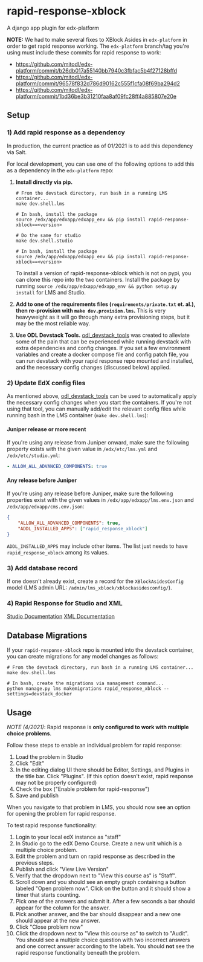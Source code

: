 # rapid-response-xblock
A django app plugin for edx-platform

__NOTE:__ We had to make several fixes to XBlock Asides in `edx-platform` in order to get rapid response working. 
The `edx-platform` branch/tag you're using must include these commits for rapid response to work:

- https://github.com/mitodl/edx-platform/commit/b26db017a55140bb7940c3fbfac5b4f27128bffd
- https://github.com/mitodl/edx-platform/commit/96578f832d786d90162c555f1cfa08f69ba294d2
- https://github.com/mitodl/edx-platform/commit/1bd36be3b31210faa8af09fc28ff4a885807e20e

## Setup

### 1) Add rapid response as a dependency

In production, the current practice as of 01/2021 is to add this dependency via Salt.

For local development, you can use one of the following options to add this as a dependency in the `edx-platform` repo:

1. **Install directly via pip.**

    ```
    # From the devstack directory, run bash in a running LMS container...
    make dev.shell.lms
    
    # In bash, install the package
    source /edx/app/edxapp/edxapp_env && pip install rapid-response-xblock==<version>

    # Do the same for studio
    make dev.shell.studio
    
    # In bash, install the package
    source /edx/app/edxapp/edxapp_env && pip install rapid-response-xblock==<version>
    ``` 
   
   To install a version of rapid-response-xblock which is not on pypi, you can clone this repo into the two containers. Install the package by running `source /edx/app/edxapp/edxapp_env && python setup.py install` for LMS and Studio.


1. **Add to one of the requirements files (`requirements/private.txt` et. al.), then re-provision with `make dev.provision.lms`.** This is very heavyweight
  as it will go through many extra provisioning steps, but it may be the most reliable way.
1. **Use ODL Devstack Tools.** [odl_devstack_tools](https://github.com/mitodl/odl_devstack_tools) was created to 
  alleviate some of the pain that can be experienced while running devstack with extra dependencies and config changes.
  If you set a few environment variables and create a docker compose file and config patch file, you can run devstack
  with your rapid response repo mounted and installed, and the necessary config changes (discussed below) applied. 

### 2) Update EdX config files 

As mentioned above, [odl_devstack_tools](https://github.com/mitodl/odl_devstack_tools) can be used to automatically
apply the necessary config changes when you start the containers. If you're not using that tool, you can manually 
    add/edit the relevant config files while running bash in the LMS container (`make dev.shell.lms`):

#### Juniper release or more recent

If you're using any release from Juniper onward, make sure the following property exists with the given value
in `/edx/etc/lms.yml` and `/edx/etc/studio.yml`:

```yaml
- ALLOW_ALL_ADVANCED_COMPONENTS: true
```

#### Any release before Juniper

If you're using any release before Juniper, make sure the following properties exist with the given values in
`/edx/app/edxapp/lms.env.json` and `/edx/app/edxapp/cms.env.json`:

```json
{
    "ALLOW_ALL_ADVANCED_COMPONENTS": true,
    "ADDL_INSTALLED_APPS": ["rapid_response_xblock"]
}
```

`ADDL_INSTALLED_APPS` may include other items. The list just needs to have `rapid_response_xblock` among its values.

### 3) Add database record

If one doesn't already exist, create a record for the `XBlockAsidesConfig` model 
(LMS admin URL: `/admin/lms_xblock/xblockasidesconfig/`).

### 4) Rapid Response for Studio and XML
[Studio Documentation](https://odl.zendesk.com/hc/en-us/articles/360007744011-Rapid-Response-for-Studio)
[XML Documentation](https://odl.zendesk.com/hc/en-us/articles/360007744151-Rapid-Response-for-XML)

## Database Migrations

If your `rapid-response-xblock` repo is mounted into the devstack container, you can create migrations for any
model changes as follows:

```
# From the devstack directory, run bash in a running LMS container...
make dev.shell.lms

# In bash, create the migrations via management command...
python manage.py lms makemigrations rapid_response_xblock --settings=devstack_docker
```

## Usage

_NOTE (4/2021)_: Rapid response is **only configured to work with multiple choice problems**.

Follow these steps to enable an individual problem for rapid response:
1. Load the problem in Studio
2. Click "Edit"
3. In the editing dialog UI there should be Editor, Settings, and Plugins in the title bar. Click "Plugins". (If this option doesn't exist, rapid response may not be properly configured)
4. Check the box ("Enable problem for rapid-response")
5. Save and publish

When you navigate to that problem in LMS, you should now see an option for opening the problem for rapid response.

To test rapid response functionality:
1. Login to your local edX instance as "staff"
2. In Studio go to the edX Demo Course. Create a new unit which is a multiple choice problem.
3. Edit the problem and turn on rapid response as described in the previous steps.
4. Publish and click "View Live Version"
5. Verify that the dropdown next to "View this course as" is "Staff". 
6. Scroll down and you should see an empty graph containing a button labeled "Open problem now". Click on the button and it should show a timer that starts counting.
7. Pick one of the answers and submit it. After a few seconds a bar should appear for the column for the answer.
8. Pick another answer, and the bar should disappear and a new one should appear at the new answer.
9. Click "Close problem now"
10. Click the dropdown next to "View this course as" to switch to "Audit". You should see a multiple choice question with two incorrect answers and one correct answer according to the labels. You should **not** see the rapid response functionality beneath the problem.
